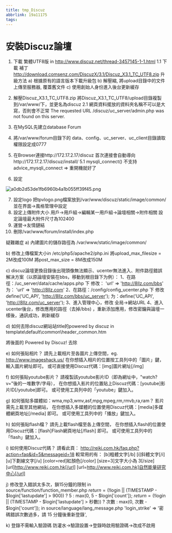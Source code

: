 ```yaml
---
title: tmp_Discuz
abbrlink: 19a11175
tags:
---
```

安裝Discuz論壇
===

1. 下載 繁體UTF8版 in http://www.discuz.net/thread-3457145-1-1.html
1.1 下載 補丁 http://download.comsenz.com/DiscuzX/3.1/Discuz_X3.1_TC_UTF8.zip
升級方法
a) 根據原有的語言版本下載升級包
b) 解壓縮, 將upload目錄中的文件上傳至服務器, 覆蓋舊文件
c) 使用創始人身份進入後台更新緩存

2. 解壓Discuz_X3.1_TC_UTF8.zip
    將Discuz_X3.1_TC_UTF8/upload目錄複製到/var/www/下，並更名為discuz
2.1 網頁資料擺放的資料夾名稱不可以是大寫，否則會不正常
      The requested URL /discuz/uc_server/admin.php was not found on this server.

3. 在MySQL先建立database Forum
4. 將/var/www/forum目錄下的 data、config、uc_server、uc_client目錄讀取權限設定成0777
5. 在Browser連接http://172.17.2.17/discuz
    首次連接會自動導向http://172.17.2.17/discuz/install/
5.1 mysqli_connect()     不支持     advice_mysqli_connect
      => 重開機就好了
    
6. 設定

![a0db2d53de1fb6960b4a1b055ff39f45.png](:/48251eaa916e49f1807075f557f6d123)

7. 設定logo
    把tpvlogo.png檔案放到/var/www/discuz/static/image/common/
    並在界面->風格管理中設定
8. 設定上傳附件大小
    用戶->用戶組->編輯某一用戶組->論壇相關->附件相關
    設定論壇最大附件尺寸為102400
9. 運營->友情鏈結
10. 刪除/var/www/forum/install/index.php

疑難雜症
a)
內建圖片的儲存路徑為
/var/www/static/image/common/

b)
修改上傳檔案大小in /etc/php5/apache2/php.ini
將upload_max_filesize = 2M改成100M
將post_max_size = 8M改成150M

c)
discuz論壇更換目錄後出現頭像無法顯示、ucenter無法進入、附件路徑錯誤
解决方案（以原論壇安裝在bbs，移動到根目錄下为例）：
1、在路徑：/uc_server/data/cache/apps.php 下
修改： 'url' => 'http://8llz.com/bbs'
为： 'url' => 'http://8llz.com'
2、在路徑：/config/config_ucenter.php 下
修改define('UC_API', 'http://8llz.com/bbs/uc_server');
为：define('UC_API', 'http://8llz.com/uc_server');
3、進入管理中心，修改 全局->網站URL
4、進入ucenter後台，修改應用的路徑（去掉/bbs) ，重新添加應用，修改密鑰與論壇一樣後，通訊成功，刷新緩存

d) 如何去除discuz網站站title的powered by discuz
in template\default\common\header_common.htm
<title><!--{if !empty($navtitle)}-->$navtitle - <!--{/if}--><!--{if empty($nobbname)}--> $_G['setting']['bbname'] - <!--{/if}--> Powered by Discuz!</title>
將後面的 Powered by Discuz! 去除

e) 如何張貼相片？
請先上載相片至各圖片上傳空間，eg. http://www.imageshack.us/
在你想插入相片的位置按工具列中的「圖片」鍵，輸入圖片網址即可。
或可直接使用Discuz代碼：[img]圖片網址[/img]

f) 如何張貼youtube影片？
請複製該youtube影片ID（即為網址中，"watch?v="後的一堆數字/字母），
在你想插入影片的位置貼上Discuz代碼：[youtube]影片ID[/youtube]即可。
或可使用工具列中的「youtube」鍵加入。

g) 如何張貼多媒體如：wma,mp3,wmv,asf,mpg,mpeg,rm,rmvb,ra,ram？
影片需先上載至其他網站，
在你想插入多媒體的位置使用Discuz代碼：[media]多媒體網頁地址[/media] 即可。
或可使用工具列中的「播放」鍵加入。

h) 如何張貼flash檔？
請先上載flash檔至各上傳空間，
在你想插入flash的位置使用Discuz代碼：[flash]Flash網頁地址[/flash] 即可。
或可使用工具列中的「flash」鍵加入。

i) 如何使用Discuz代碼？
請看此頁： http://reiki.com.hk/faq.php?action=faq&id=5&messageid=18
較常用的有：
[b]粗體文字[/b]
[i]斜體文字[/i]
[u]下劃線文字[/u]
[color=red]紅顏色[/color]
[size=3]文字大小為 3[/size]
[url]http://www.reiki.com.hk[/url]
[url=http://www.reiki.com.hk]自然能量研究中心[/url]

j) 修改登入錯誤太多次，鎖15分鐘的限制
in source/function/function_member.php
$return = (!$login || (TIMESTAMP - $login['lastupdate'] > 900)) ? 5 : max(0, 5 - $login['count']);
$return = (!$login || (TIMESTAMP - $login['lastupdate'] > 秒數)) ? 次數 : max(0, 次數 - $login['count']);
in source/language/lang_message.php
  'login_strike' => '密碼錯誤次數過多，請 15 分鐘後重新登錄',

k) 登錄不需輸入驗證碼
防灌水->驗證設置->登錄時啟用驗證碼->改成不啟用